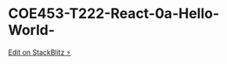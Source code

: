 # COE453-T222-React-0a-Hello-World-

[Edit on StackBlitz ⚡️](https://stackblitz.com/edit/web-platform-vashky)